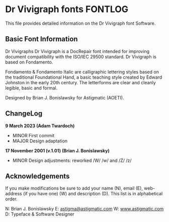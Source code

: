 # Dr Vivigraph fonts FONTLOG

This file provides detailed information on the Dr Vivigraph font
Software.

## Basic Font Information

Dr Vivigraphs Dr Vivigraph is a DocRepair font intended for improving 
document compatibility with the ISO/IEC 29500 standard. Dr Vivigraph 
is based on Fondamento. 

Fondamento & Fondamento Italic are calligraphic lettering styles based
on the traditional Foundational Hand, a basic teaching style created 
by Edward Johnston in the early 20th century. The letterforms are clear
and cleanly legible, basic and formal.

Designed by Brian J. Bonislawsky for Astigmatic (AOETI).

## ChangeLog

**9 March 2023 (Adam Twardoch)**

- MINOR First commit
- MAJOR Design adaptation

**17 November 2001 (v.1.01) (Brian J. Bonislawsky)**

- MINOR Design adjustments: reworked /W/ /w/ and /Z/ /z/

## Acknowledgements

If you make modifications be sure to add your name (N),
email (E), web-address (if you have one) (W) and description (D). 
This list is in alphabetical order.

N: Brian J. Bonislawsky
E: astigma@astigmatic.com
W: www.astigmatic.com
D: Typeface & Software Designer